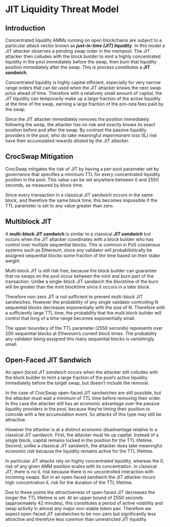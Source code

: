 # JIT Liquidity Threat Model

## Introduction

Concentrated liquidity AMMs running on open blockchains are subject to a particular attack vector known as ***just-in-time (JIT) liquidity***. In this model a JIT attacker observes a pending swap order in the mempool. The JIT attacker then colludes with the block builder to mint a highly concentrated liquidity in the pool immediately before the swap, then burn that liquidity position immediately after the swap. This is process constitutes a ************JIT sandwich************.

Concentrated liquidity is highly capital efficient, especially for very narrow range orders that can be used when the JIT attacker knows the next swap price ahead of time. Therefore with a relatively small amount of capital, the JIT liquidity can temporarily make up a large fraction of the active liquidity at the time of the swap, earning a large fraction of the pro-rata fees paid by the swap. 

Since the JIT attacker immediately removes the position immediately following the swap, the attacker has no risk and exactly knows its exact position before and after the swap. By contrast the passive liquidity providers in the pool, who do take meaningful *impermanent loss* (IL) risk have their accumulated rewards diluted by the JIT attacker.

## CrocSwap Mitigation

CrocSwap mitigates the risk of JIT by having a per-pool parameter set by governance that specifies a minimum TTL for every concentrated liquidity position in the pool. This value can be set anywhere between 0 and 2550 seconds, as measured by block time. 

Since every transaction in a classical JIT sandwich occurs in the same block, and therefore the same block time, this becomes impossible if the TTL parameter is set to any value greater than zero. 

## Multiblock JIT

A ************************multi-block JIT sandwich************************ is similar to a classical *******JIT sandwich******* but occurs when the JIT attacker coordinates with a block builder who has control over multiple sequential blocks. This is common in PoS consensus systems such as Ethereum, since any validator will probabilistically be assigned sequential blocks some fraction of the time based on their stake weight. 

Multi-block JIT is still risk free, because the block builder can guarantee that no swaps on the pool occur between the mint and burn part of the transaction. Unlike a single-block JIT sandwich the blocktime of the burn will be greater than the mint blocktime since it occurs in a later block.

Therefore non-zero JIT is not sufficient to prevent multi-block JIT sandwiches. However the probability of any single validator controlling N sequential blocks decreases exponentially with the size of N. Therefore with a sufficiently large TTL time, the probability that the multi block builder will control that long of a time range becomes exponentially small. 

The upper boundary of the TTL parameter (2550 seconds) represents over 200 sequential blocks at Ethereum’s current block times. The probability any validator being assigned this many sequential blocks is vanishingly small.

## Open-Faced JIT Sandwich

An *open-faced JIT sandwich* occurs when the attacker still colludes with the block builder to mint a large fraction of the pool’s active liquidity immediately before the target swap, but doesn’t include the removal. 

In the case of CrocSwap open-faced JIT sandwiches are still possible, but the attacker must wait a minimum of TTL time before removing their order. In this case the attacker still has an economic advantage over the passive liquidity providers in the pool, because they’re timing their position to coincide with a fee accumulation event. So attacks of this type may still be attractive.

However the attacker is at a distinct economic disadvantage relative to a classical JIT sandwich. First, the attacker must tie up capital. Instead of a single block, capital remains locked in the position for the TTL lifetime. Second, unlike a classical JIT sandwich, the attacker does take meaningful economic risk because the liquidity remains active for the TTL lifetime. 

In particular JIT attacks rely on highly concentrated liquidity, whereas the IL risk of any given AMM position scales with its concentration. In classical JIT, there is no IL risk because there is no uncontrolled interaction with incoming swaps. But in an open-faced sandwich the JIT attacker incurs high concentration IL risk for the duration of the TTL lifetime. 

Due to these points the attractiveness of open-faced JIT decreases the longer the TTL lifetime is set. At an upper bound of 2550 seconds (approximately 42 minutes), this constitutes a period of active volatility and swap activity in almost any major non-stable token pair. Therefore we expect open-faced JIT sandwiches to be non-zero but significantly less attractive and therefore less common than unrestricted JIT liquidity.